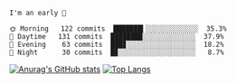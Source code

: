 <!--START_SECTION:productive-box-in-readme-->
```text
I'm an early 🐥

🌞 Morning   122 commits  ███████▍░░░░░░░░░░░░░  35.3%
🌆 Daytime   131 commits  ███████▉░░░░░░░░░░░░░  37.9%
🌃 Evening    63 commits  ███▊░░░░░░░░░░░░░░░░░  18.2%
🌚 Night      30 commits  █▊░░░░░░░░░░░░░░░░░░░   8.7%
```
<!--END_SECTION:productive-box-in-readme-->
[![Anurag's GitHub stats](https://github-readme-stats.vercel.app/api?username=tykeaboyloy&count_private=true&theme=vue-light&show_icons=true)](https://github.com/anuraghazra/github-readme-stats)
[![Top Langs](https://github-readme-stats.vercel.app/api/top-langs/?username=tykeaboyloy&layout=compact&theme=vue-light&langs_count=8)](https://github.com/anuraghazra/github-readme-stats)
